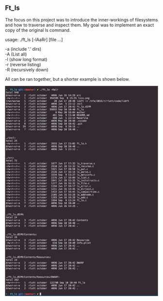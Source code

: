 ## Ft_ls

The focus on this project was to introduce the inner-workings 
of filesystems and how to traverse and inspect them. 
My goal was to implement an exact copy of the original ls command.
 
usage: ./ft_ls [-lAaRr] [file ...]  
  
-a (include '.' dirs)  
-A (List all)  
-l (show long format)  
-r (reverse listing)  
-R (recursively down)  

All can be ran together, but a shorter example is shown below.  

![example](https://github.com/Dauie/ft_ls/blob/master/lsss.png)

